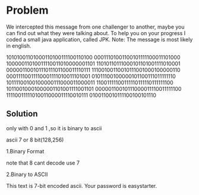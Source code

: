 # Problem
We intercepted this message from one challenger to another, maybe you can find out what they were talking about.
To help you on your progress I coded a small java application, called JPK.
Note: The message is most likely in english.	

10101001101000110100111100110100
00011101001100101111100011101000
10000011010011110011010000001101
11010110111000101101001111010001
00000110010111011101100011110111
11100100110010111001000100000110
00011110011110001111010011101001
01011100100000101100111011111110
10111100100100000111000011000011
11001111100111110111110111111100
10110010001000001101001111001101
00000110010111000011110011111100
11110011111010011000011110010111
0100110010111100100101110
## Solution
only with 0 and 1 ,so  it is binary to ascii

ascii 7 or 8 bit(128,256)

1.Binary Format

note that 8 cant decode use 7

2.Binary to ASCII

This text is 7-bit encoded ascii. Your password is easystarter.
